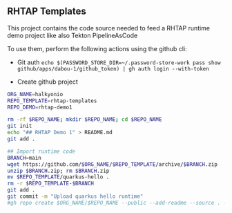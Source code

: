 ## RHTAP Templates

This project contains the code source needed to feed a RHTAP runtime demo project like also Tekton PipelineAsCode

To use them, perform the following actions using the github cli:

- Git auth
`echo $(PASSWORD_STORE_DIR=~/.password-store-work pass show github/apps/dabou-1/github_token) | gh auth login --with-token`

- Create github project

```bash
ORG_NAME=halkyonio
REPO_TEMPLATE=rhtap-templates
REPO_DEMO=rhtap-demo1

rm -rf $REPO_NAME; mkdir $REPO_NAME; cd $REPO_NAME
git init
echo "## RHTAP Demo 1" > README.md
git add .

## Import runtime code
BRANCH=main
wget https://github.com/$ORG_NAME/$REPO_TEMPLATE/archive/$BRANCH.zip
unzip $BRANCH.zip; rm $BRANCH.zip
mv $REPO_TEMPLATE/quarkus-hello .
rm -r $REPO_TEMPLATE-$BRANCH
git add .
git commit -m "Upload quarkus hello runtime"
#gh repo create $ORG_NAME/$REPO_NAME --public --add-readme --source . --push
```



